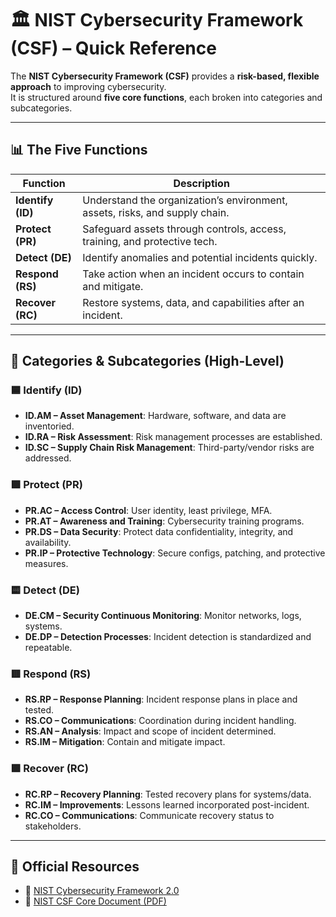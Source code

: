 # 🏛️ NIST Cybersecurity Framework (CSF) – Quick Reference

The **NIST Cybersecurity Framework (CSF)** provides a **risk-based, flexible approach** to improving cybersecurity.  
It is structured around **five core functions**, each broken into categories and subcategories.  

---

## 📊 The Five Functions

| Function | Description |
|----------|-------------|
| **Identify (ID)** | Understand the organization’s environment, assets, risks, and supply chain. |
| **Protect (PR)** | Safeguard assets through controls, access, training, and protective tech. |
| **Detect (DE)** | Identify anomalies and potential incidents quickly. |
| **Respond (RS)** | Take action when an incident occurs to contain and mitigate. |
| **Recover (RC)** | Restore systems, data, and capabilities after an incident. |

---

## 🔐 Categories & Subcategories (High-Level)

### 🟦 Identify (ID)
- **ID.AM – Asset Management**: Hardware, software, and data are inventoried.  
- **ID.RA – Risk Assessment**: Risk management processes are established.  
- **ID.SC – Supply Chain Risk Management**: Third-party/vendor risks are addressed.  

### 🟩 Protect (PR)
- **PR.AC – Access Control**: User identity, least privilege, MFA.  
- **PR.AT – Awareness and Training**: Cybersecurity training programs.  
- **PR.DS – Data Security**: Protect data confidentiality, integrity, and availability.  
- **PR.IP – Protective Technology**: Secure configs, patching, and protective measures.  

### 🟨 Detect (DE)
- **DE.CM – Security Continuous Monitoring**: Monitor networks, logs, systems.  
- **DE.DP – Detection Processes**: Incident detection is standardized and repeatable.  

### 🟥 Respond (RS)
- **RS.RP – Response Planning**: Incident response plans in place and tested.  
- **RS.CO – Communications**: Coordination during incident handling.  
- **RS.AN – Analysis**: Impact and scope of incident determined.  
- **RS.IM – Mitigation**: Contain and mitigate impact.  

### 🟪 Recover (RC)
- **RC.RP – Recovery Planning**: Tested recovery plans for systems/data.  
- **RC.IM – Improvements**: Lessons learned incorporated post-incident.  
- **RC.CO – Communications**: Communicate recovery status to stakeholders.  

---

## 🔗 Official Resources

- 📘 [NIST Cybersecurity Framework 2.0](https://www.nist.gov/cyberframework)  
- 📘 [NIST CSF Core Document (PDF)](https://nvlpubs.nist.gov/nistpubs/CSWP/NIST.CSWP.29.pdf)  
